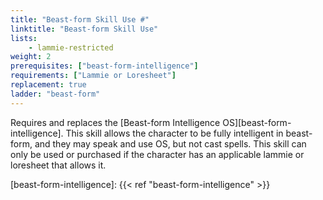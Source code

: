 ```yaml
---
title: "Beast-form Skill Use #"
linktitle: "Beast-form Skill Use"
lists:
    - lammie-restricted
weight: 2
prerequisites: ["beast-form-intelligence"]
requirements: ["Lammie or Loresheet"]
replacement: true
ladder: "beast-form"
---
```

Requires and replaces the [Beast-form Intelligence OS][beast-form-intelligence]. This skill allows the character to be fully intelligent in beast-form, and they may speak and use OS, but not cast spells. This skill can only be used or purchased if the character has an applicable lammie or loresheet that allows it.

[beast-form-intelligence]: {{< ref "beast-form-intelligence" >}}